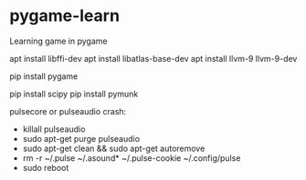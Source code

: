 # pygame-learn
Learning game in pygame

apt install libffi-dev
apt install libatlas-base-dev
apt install llvm-9 llvm-9-dev

pip install pygame

pip install scipy
pip install pymunk

pulsecore or pulseaudio crash:
- killall pulseaudio
- sudo apt-get purge pulseaudio
- sudo apt-get clean && sudo apt-get autoremove
- rm -r ~/.pulse ~/.asound* ~/.pulse-cookie ~/.config/pulse
- sudo reboot

